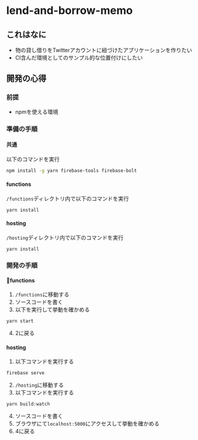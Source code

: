 # lend-and-borrow-memo

## これはなに

- 物の貸し借りをTwitterアカウントに紐づけたアプリケーションを作りたい
- CI含んだ環境としてのサンプル的な位置付けにしたい

## 開発の心得

### 前提

- npmを使える環境

### 準備の手順

#### 共通

以下のコマンドを実行

```bash
npm install -g yarn firebase-tools firebase-bolt
```

#### functions

`/functions`ディレクトリ内で以下のコマンドを実行

```
yarn install
```

#### hosting

`/hosting`ディレクトリ内で以下のコマンドを実行

```
yarn install
```

### 開発の手順

#### functions

1. `/functions`に移動する
2. ソースコードを書く
3. 以下を実行して挙動を確かめる

```
yarn start
```

4. 2に戻る

#### hosting

1. 以下コマンドを実行する

```
firebase serve
```

2. `/hosting`に移動する
3. 以下コマンドを実行する

```
yarn build:watch
```

4. ソースコードを書く
5. ブラウザにて`localhost:5000`にアクセスして挙動を確かめる
6. 4に戻る

